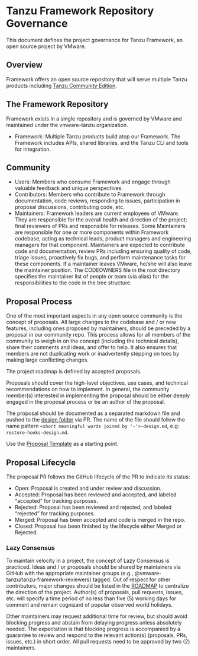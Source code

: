 # Tanzu Framework Repository Governance

This document defines the project governance for Tanzu Framework, an open source project by VMware.

## Overview

Framework offers an open source repository that will serve multiple Tanzu products including [Tanzu Community Edition](https://github.com/vmware-tanzu/tce).

## The Framework Repository

Framework exists in a single repository and is governed by VMware and maintained under the vmware-tanzu organization.

* Framework: Multiple Tanzu products build atop our Framework. The Framework includes APIs, shared libraries, and
the Tanzu CLI and tools for integration.

## Community

* Users: Members who consume Framework and engage through valuable feedback and unique perspectives.
* Contributors: Members who contribute to Framework through documentation, code reviews, responding to
  issues, participation in proposal discussions, contributing code, etc.
* Maintainers: Framework leaders are current employees of VMware. They are responsible for the overall
  health and direction of the project; final reviewers of PRs and responsible for releases. Some Maintainers are
  responsible for one or more components within Framework codebase, acting as technical leads, product managers and
  engineering managers for that component. Maintainers are expected to contribute code and documentation, review PRs
  including ensuring quality of code, triage issues, proactively fix bugs, and perform maintenance tasks for these
  components. If a maintainer leaves VMware, he/she will also leave the maintainer position. The CODEOWNERS file in
  the root directory specifies the maintainer list of people or team (via alias) for the responsibilities to the code
  in the tree structure.

## Proposal Process

One of the most important aspects in any open source community is the concept of proposals. All large changes to the
codebase and / or new features, including ones proposed by maintainers, should be preceded by a proposal in our
community repo. This process allows for all members of the community to weigh in on the concept (including the technical details), share their comments and ideas, and offer to help. It also ensures that members are not duplicating work or inadvertently stepping on toes by making large conflicting changes.

The project roadmap is defined by accepted proposals.

Proposals should cover the high-level objectives, use cases, and technical recommendations on how to implement. In general,
the community member(s) interested in implementing the proposal should be either deeply engaged in the proposal process or
be an author of the proposal.

The proposal should be documented as a separated markdown file and pushed to the [design folder](docs/design) via PR. The name of the file should follow the name pattern `<short meaningful words joined by '-'>-design.md`,
e.g: `restore-hooks-design.md`.

Use the [Proposal Template](docs/dev/_proposal.md) as a starting point.

## Proposal Lifecycle

The proposal PR follows the GitHub lifecycle of the PR to indicate its status:

* Open: Proposal is created and under review and discussion.
* Accepted: Proposal has been reviewed and accepted, and labeled “accepted" for tracking purposes.
* Rejected: Proposal has been reviewed and rejected, and labeled “rejected” for tracking purposes.
* Merged: Proposal has been accepted and code is merged in the repo.
* Closed: Proposal has been finished by the lifecycle either Merged or Rejected.

### Lazy Consensus

To maintain velocity in a project, the concept of Lazy Consensus is practiced. Ideas and / or proposals should be shared by
maintainers via GitHub with the appropriate maintainer groups (e.g., @vmware-tanzu/tanzu-framework-reviewers) tagged. Out of respect
for other contributors, major changes should be listed in the [ROADMAP](ROADMAP.md) to centralize the direction of the project.
Author(s) of proposals, pull requests, issues, etc. will specify a time period of no less than five (5) working days for comment
and remain cognizant of popular observed world holidays.

Other maintainers may request additional time for review, but should avoid blocking progress and abstain from delaying progress
unless absolutely needed. The expectation is that blocking progress is accompanied by a guarantee to review and respond to the
relevant action(s) (proposals, PRs, issues, etc.) in short order. All pull requests need to be approved by two (2) maintainers.
